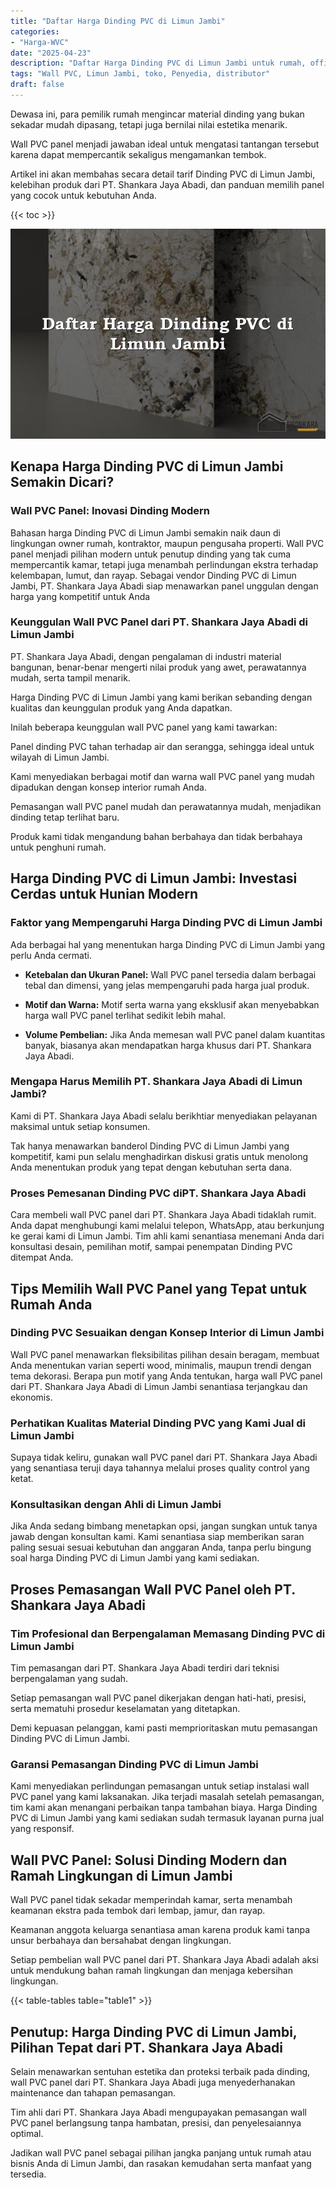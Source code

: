 ```yaml
---
title: "Daftar Harga Dinding PVC di Limun Jambi"
categories: 
- "Harga-WVC"
date: "2025-04-23"
description: "Daftar Harga Dinding PVC di Limun Jambi untuk rumah, office, serta toko. Material terbaik, variasi motif, variasi warna modern, dengan layanan penempatan oleh teknisi berpengalaman serta kepastian resmi!|Jasa distribusi Dinding PVC di Limun Jambi bagi keperluan tempat tinggal, perkantoran, maupun ritel, beserta panel berkualitas dan pemasangan oleh teknisi berpengalaman dan garansi resmi.|Solusi Dinding PVC di Limun Jambi yang terpercaya bagi tempat tinggal, perkantoran, dan toko, dengan panel terbaik dan penempatan dikerjakan oleh teknisi berpengalaman dan kepastian resmi.|Distribusi Dinding PVC di Limun Jambi bagi hunian, kantor, dan gerai, dengan panel unggulan dan instalasi ditangani oleh tenaga ahli ahli, disertai dengan garansi resmi.}"
tags: "Wall PVC, Limun Jambi, toko, Penyedia, distributor"
draft: false
---
```


Dewasa ini, para pemilik rumah mengincar material dinding yang bukan sekadar mudah dipasang, tetapi juga bernilai nilai estetika menarik.

Wall PVC panel menjadi jawaban ideal untuk mengatasi tantangan tersebut karena dapat mempercantik sekaligus mengamankan tembok.

Artikel ini akan membahas secara detail tarif Dinding PVC di Limun Jambi, kelebihan produk dari PT. Shankara Jaya Abadi, dan panduan memilih panel yang cocok untuk kebutuhan Anda.

{{< toc >}}

![Daftar Harga Dinding PVC di Limun Jambi](/images/Harga-WVC/Daftar-Harga-Dinding-PVC-di-Limun-Jambi.png)


## Kenapa Harga Dinding PVC di Limun Jambi Semakin Dicari?

### Wall PVC Panel: Inovasi Dinding Modern

Bahasan harga Dinding PVC di Limun Jambi semakin naik daun di lingkungan owner rumah, kontraktor, maupun pengusaha properti. Wall PVC panel menjadi pilihan modern untuk penutup dinding yang tak cuma mempercantik kamar, tetapi juga menambah perlindungan ekstra terhadap kelembapan, lumut, dan rayap. Sebagai vendor Dinding PVC di Limun Jambi, PT. Shankara Jaya Abadi siap menawarkan panel unggulan dengan harga yang kompetitif untuk Anda

### Keunggulan Wall PVC Panel dari PT. Shankara Jaya Abadi di Limun Jambi

PT. Shankara Jaya Abadi, dengan pengalaman di industri material bangunan, benar-benar mengerti nilai produk yang awet, perawatannya mudah, serta tampil menarik.

Harga Dinding PVC di Limun Jambi yang kami berikan sebanding dengan kualitas dan keunggulan produk yang Anda dapatkan.

Inilah beberapa keunggulan wall PVC panel yang kami tawarkan:

Panel dinding PVC tahan terhadap air dan serangga, sehingga ideal untuk wilayah di Limun Jambi.

Kami menyediakan berbagai motif dan warna wall PVC panel yang mudah dipadukan dengan konsep interior rumah Anda.

Pemasangan wall PVC panel mudah dan perawatannya mudah, menjadikan dinding tetap terlihat baru.

Produk kami tidak mengandung bahan berbahaya dan tidak berbahaya untuk penghuni rumah.

## Harga Dinding PVC di Limun Jambi: Investasi Cerdas untuk Hunian Modern

### Faktor yang Mempengaruhi Harga Dinding PVC di Limun Jambi

Ada berbagai hal yang menentukan harga Dinding PVC di Limun Jambi yang perlu Anda cermati.

- **Ketebalan dan Ukuran Panel:** Wall PVC panel tersedia dalam berbagai tebal dan dimensi, yang jelas mempengaruhi pada harga jual produk.

- **Motif dan Warna:** Motif serta warna yang eksklusif akan menyebabkan harga wall PVC panel terlihat sedikit lebih mahal.

- **Volume Pembelian:** Jika Anda memesan wall PVC panel dalam kuantitas banyak, biasanya akan mendapatkan harga khusus dari PT. Shankara Jaya Abadi.

### Mengapa Harus Memilih PT. Shankara Jaya Abadi di Limun Jambi?

Kami di PT. Shankara Jaya Abadi selalu berikhtiar menyediakan pelayanan maksimal untuk setiap konsumen.

Tak hanya menawarkan banderol Dinding PVC di Limun Jambi yang kompetitif, kami pun selalu menghadirkan diskusi gratis untuk menolong Anda menentukan produk yang tepat dengan kebutuhan serta dana.

### Proses Pemesanan Dinding PVC diPT. Shankara Jaya Abadi

Cara membeli wall PVC panel dari PT. Shankara Jaya Abadi tidaklah rumit. Anda dapat menghubungi kami melalui telepon, WhatsApp, atau berkunjung ke gerai kami di Limun Jambi. Tim ahli kami senantiasa menemani Anda dari konsultasi desain, pemilihan motif, sampai penempatan Dinding PVC ditempat Anda.

## Tips Memilih Wall PVC Panel yang Tepat untuk Rumah Anda

### Dinding PVC Sesuaikan dengan Konsep Interior di Limun Jambi

Wall PVC panel menawarkan fleksibilitas pilihan desain beragam, membuat Anda menentukan varian seperti wood, minimalis, maupun trendi dengan tema dekorasi. Berapa pun motif yang Anda tentukan, harga wall PVC panel dari PT. Shankara Jaya Abadi di Limun Jambi senantiasa terjangkau dan ekonomis.

### Perhatikan Kualitas Material Dinding PVC yang Kami Jual di Limun Jambi

Supaya tidak keliru, gunakan wall PVC panel dari PT. Shankara Jaya Abadi yang senantiasa teruji daya tahannya melalui proses quality control yang ketat.

### Konsultasikan dengan Ahli di Limun Jambi

Jika Anda sedang bimbang menetapkan opsi, jangan sungkan untuk tanya jawab dengan konsultan kami. Kami senantiasa siap memberikan saran paling sesuai sesuai kebutuhan dan anggaran Anda, tanpa perlu bingung soal harga Dinding PVC di Limun Jambi yang kami sediakan.

## Proses Pemasangan Wall PVC Panel oleh PT. Shankara Jaya Abadi

### Tim Profesional dan Berpengalaman Memasang Dinding PVC di Limun Jambi

Tim pemasangan dari PT. Shankara Jaya Abadi terdiri dari teknisi berpengalaman yang sudah.

Setiap pemasangan wall PVC panel dikerjakan dengan hati-hati, presisi, serta mematuhi prosedur keselamatan yang ditetapkan.

Demi kepuasan pelanggan, kami pasti memprioritaskan mutu pemasangan Dinding PVC di Limun Jambi.

### Garansi Pemasangan Dinding PVC di Limun Jambi

Kami menyediakan perlindungan pemasangan untuk setiap instalasi wall PVC panel yang kami laksanakan. Jika terjadi masalah setelah pemasangan, tim kami akan menangani perbaikan tanpa tambahan biaya. Harga Dinding PVC di Limun Jambi yang kami sediakan sudah termasuk layanan purna jual yang responsif.

## Wall PVC Panel: Solusi Dinding Modern dan Ramah Lingkungan di Limun Jambi

Wall PVC panel tidak sekadar memperindah kamar, serta menambah keamanan ekstra pada tembok dari lembap, jamur, dan rayap.

Keamanan anggota keluarga senantiasa aman karena produk kami tanpa unsur berbahaya dan bersahabat dengan lingkungan.

Setiap pembelian wall PVC panel dari PT. Shankara Jaya Abadi adalah aksi untuk mendukung bahan ramah lingkungan dan menjaga kebersihan lingkungan.

{{< table-tables table="table1" >}}

## Penutup: Harga Dinding PVC di Limun Jambi, Pilihan Tepat dari PT. Shankara Jaya Abadi

Selain menawarkan sentuhan estetika dan proteksi terbaik pada dinding, wall PVC panel dari PT. Shankara Jaya Abadi juga menyederhanakan maintenance dan tahapan pemasangan.

Tim ahli dari PT. Shankara Jaya Abadi mengupayakan pemasangan wall PVC panel berlangsung tanpa hambatan, presisi, dan penyelesaiannya optimal.

Jadikan wall PVC panel sebagai pilihan jangka panjang untuk rumah atau bisnis Anda di Limun Jambi, dan rasakan kemudahan serta manfaat yang tersedia.